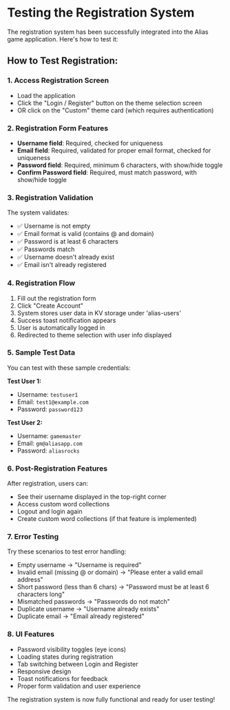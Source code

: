 # Testing the Registration System

The registration system has been successfully integrated into the Alias game application. Here's how to test it:

## How to Test Registration:

### 1. Access Registration Screen
- Load the application
- Click the "Login / Register" button on the theme selection screen
- OR click on the "Custom" theme card (which requires authentication)

### 2. Registration Form Features
- **Username field**: Required, checked for uniqueness
- **Email field**: Required, validated for proper email format, checked for uniqueness  
- **Password field**: Required, minimum 6 characters, with show/hide toggle
- **Confirm Password field**: Required, must match password, with show/hide toggle

### 3. Registration Validation
The system validates:
- ✅ Username is not empty
- ✅ Email format is valid (contains @ and domain)
- ✅ Password is at least 6 characters
- ✅ Passwords match
- ✅ Username doesn't already exist
- ✅ Email isn't already registered

### 4. Registration Flow
1. Fill out the registration form
2. Click "Create Account" 
3. System stores user data in KV storage under 'alias-users'
4. Success toast notification appears
5. User is automatically logged in
6. Redirected to theme selection with user info displayed

### 5. Sample Test Data
You can test with these sample credentials:

**Test User 1:**
- Username: `testuser1`
- Email: `test1@example.com`
- Password: `password123`

**Test User 2:**
- Username: `gamemaster`
- Email: `gm@aliasapp.com` 
- Password: `aliasrocks`

### 6. Post-Registration Features
After registration, users can:
- See their username displayed in the top-right corner
- Access custom word collections
- Logout and login again
- Create custom word collections (if that feature is implemented)

### 7. Error Testing
Try these scenarios to test error handling:
- Empty username → "Username is required"
- Invalid email (missing @ or domain) → "Please enter a valid email address"
- Short password (less than 6 chars) → "Password must be at least 6 characters long"
- Mismatched passwords → "Passwords do not match"
- Duplicate username → "Username already exists"
- Duplicate email → "Email already registered"

### 8. UI Features
- Password visibility toggles (eye icons)
- Loading states during registration
- Tab switching between Login and Register
- Responsive design
- Toast notifications for feedback
- Proper form validation and user experience

The registration system is now fully functional and ready for user testing!